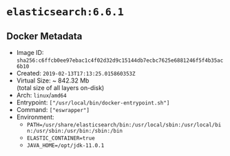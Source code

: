 # `elasticsearch:6.6.1`

## Docker Metadata

- Image ID: `sha256:c6ffcb0ee97ebac1c4f02d32d9c15144db7ecbc7625e6881246f5f4b35ac6b10`
- Created: `2019-02-13T17:13:25.015860353Z`
- Virtual Size: ~ 842.32 Mb  
  (total size of all layers on-disk)
- Arch: `linux`/`amd64`
- Entrypoint: `["/usr/local/bin/docker-entrypoint.sh"]`
- Command: `["eswrapper"]`
- Environment:
  - `PATH=/usr/share/elasticsearch/bin:/usr/local/sbin:/usr/local/bin:/usr/sbin:/usr/bin:/sbin:/bin`
  - `ELASTIC_CONTAINER=true`
  - `JAVA_HOME=/opt/jdk-11.0.1`
